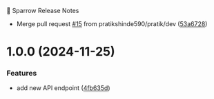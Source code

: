 🚀 Sparrow Release Notes

* Merge pull request [#15](https://github.com/pratikshinde590/CNCF-DEMO/issues/15) from pratikshinde590/pratik/dev ([53a6728](https://github.com/pratikshinde590/CNCF-DEMO/commit/53a6728ec0bb2a9cfccf3fc8687e13173ae3e95a))

# 1.0.0 (2024-11-25)


### Features

* add new API endpoint ([4fb635d](https://github.com/pratikshinde590/CNCF-DEMO/commit/4fb635dd36141c368bfef4bcdade7b6dabdfb2a1))
